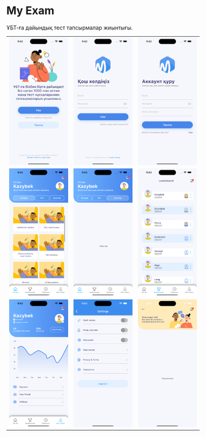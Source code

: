 # My Exam
ҰБТ-ға дайындық тест тапсырмалар жиынтығы.

|                   |                   |                    |
|:------------------|:-----------------:|-------------------:|
| ![](readme/1.png) | ![](readme/2.png) | ![1](readme/3.png) |
| ![](readme/4.png) | ![](readme/5.png) | ![1](readme/6.png) |
| ![](readme/7.png) | ![](readme/8.png) | ![1](readme/9.png) |
